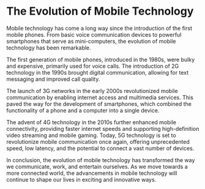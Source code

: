 # The Evolution of Mobile Technology

Mobile technology has come a long way since the introduction of the first mobile phones. From basic voice communication devices to powerful smartphones that serve as mini-computers, the evolution of mobile technology has been remarkable.

The first generation of mobile phones, introduced in the 1980s, were bulky and expensive, primarily used for voice calls. The introduction of 2G technology in the 1990s brought digital communication, allowing for text messaging and improved call quality.

The launch of 3G networks in the early 2000s revolutionized mobile communication by enabling internet access and multimedia services. This paved the way for the development of smartphones, which combined the functionality of a phone and a computer into a single device.

The advent of 4G technology in the 2010s further enhanced mobile connectivity, providing faster internet speeds and supporting high-definition video streaming and mobile gaming. Today, 5G technology is set to revolutionize mobile communication once again, offering unprecedented speed, low latency, and the potential to connect a vast number of devices.

In conclusion, the evolution of mobile technology has transformed the way we communicate, work, and entertain ourselves. As we move towards a more connected world, the advancements in mobile technology will continue to shape our lives in exciting and innovative ways.
